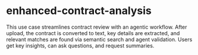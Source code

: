 # enhanced-contract-analysis
This use case streamlines contract review with an agentic workflow. After upload, the contract is converted to text, key details are extracted, and relevant matches are found via semantic search and agent validation. Users get key insights, can ask questions, and request summaries.
